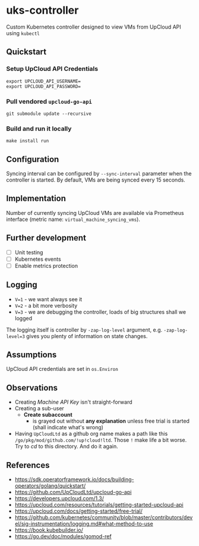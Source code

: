 # uks-controller

Custom Kubernetes controller designed to view VMs from UpCloud API using `kubectl`

## Quickstart

### Setup UpCloud API Credentials

```shell
export UPCLOUD_API_USERNAME=
export UPCLOUD_API_PASSWORD=
```

### Pull vendored `upcloud-go-api`

```shell
git submodule update --recursive
```

### Build and run it locally

```shell
make install run
```

## Configuration

Syncing interval can be configured by `--sync-interval` parameter when the controller is started. By default, VMs are being synced every 15 seconds.


## Implementation

Number of currently syncing UpCloud VMs are available via Prometheus interface (metric name: `virtual_machine_syncing_vms`).

## Further development

  - [ ] Unit testing
  - [ ] Kubernetes events
  - [ ] Enable metrics protection

## Logging

  - `V=1` - we want always see it
  - `V=2` - a bit more verbosity
  - `V=3` - we are debugging the controller, loads of big structures shall we logged

The logging itself is controller by `-zap-log-level` argument, e.g. `-zap-log-level=3` gives you plenty of information on state changes.

## Assumptions

UpCloud API credentials are set in `os.Environ`

## Observations

- Creating _Machine API Key_ isn't straight-forward
- Creating a sub-user
  - **Create subaccount**
    - is grayed out without **any explanation** unless free trial is started (shall indicate what's wrong)
- Having `UpCloudLtd` as a github org name makes a path like this `/go/pkg/mod/github.com/!up!cloud!ltd`. Those `!` make life a bit worse. Try to _cd_ to this directory. And do it again.


## References

  - https://sdk.operatorframework.io/docs/building-operators/golang/quickstart/
  - https://github.com/UpCloudLtd/upcloud-go-api
  - https://developers.upcloud.com/1.3/
  - https://upcloud.com/resources/tutorials/getting-started-upcloud-api
  - https://upcloud.com/docs/getting-started/free-trial/
  - https://github.com/kubernetes/community/blob/master/contributors/devel/sig-instrumentation/logging.md#what-method-to-use
  - https://book.kubebuilder.io/
  - https://go.dev/doc/modules/gomod-ref
